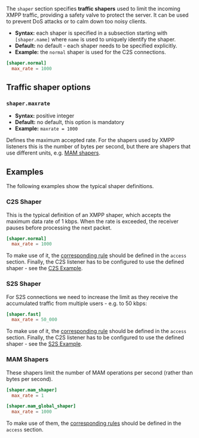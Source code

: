 The `shaper` section specifies **traffic shapers** used to limit the incoming XMPP traffic, providing a safety valve to protect the server. It can be used to prevent DoS attacks or to calm down too noisy clients.

* **Syntax:** each shaper is specified in a subsection starting with `[shaper.name]` where `name` is used to uniquely identify the shaper.
* **Default:** no default - each shaper needs to be specified explicitly.
* **Example:** the `normal` shaper is used for the C2S connections.

```toml
[shaper.normal]
  max_rate = 1000
```

## Traffic shaper options

### `shaper.maxrate`
* **Syntax:** positive integer
* **Default:** no default, this option is mandatory
* **Example:** `maxrate = 1000`

Defines the maximum accepted rate. For the shapers used by XMPP listeners this is the number of bytes per second, but there are shapers that use different units, e.g. [MAM shapers](#mam-shapers).

## Examples

The following examples show the typical shaper definitions.

### C2S Shaper

This is the typical definition of an XMPP shaper, which accepts the maximum data rate of 1 kbps. When the rate is exceeded, the receiver pauses before processing the next packet.

```toml
[shaper.normal]
  max_rate = 1000
```

To make use of it, the [corresponding rule](access.md#c2s-shaper) should be defined in the `access` section.
Finally, the C2S listener has to be configured to use the defined shaper - see the [C2S Example](listen.md#c2s-example).

### S2S Shaper

For S2S connections we need to increase the limit as they receive the accumulated traffic from multiple users - e.g. to 50 kbps:

```toml
[shaper.fast]
  max_rate = 50_000
```

To make use of it, the [corresponding rule](access.md#s2s-shaper) should be defined in the `access` section.
Finally, the C2S listener has to be configured to use the defined shaper - see the [S2S Example](listen.md#s2s-example).

### MAM Shapers

These shapers limit the number of MAM operations per second (rather than bytes per second).

```toml
[shaper.mam_shaper]
  max_rate = 1

[shaper.mam_global_shaper]
  max_rate = 1000
```

To make use of them, the [corresponding rules](access.md#mam-shapers) should be defined in the `access` section.
